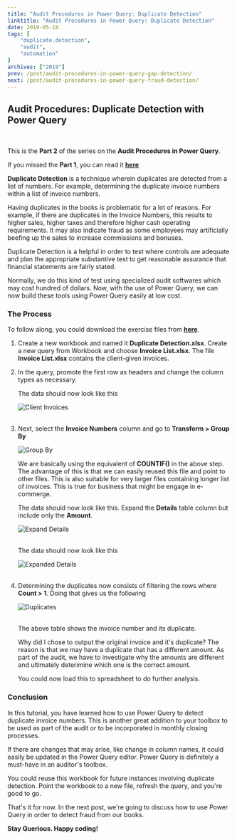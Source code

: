 ```yaml
---
title: "Audit Procedures in Power Query: Duplicate Detection"
linktitle: "Audit Procedures in Power Query: Duplicate Detection"
date: 2019-05-18
tags: [
    "duplicate.detection",
    "audit",
    "automation"
]
archives: ["2019"]
prev: /post/audit-procedures-in-power-query-gap-detection/
next: /post/audit-procedures-in-power-query-fraud-detection/
---
```


## Audit Procedures: Duplicate Detection with Power Query
<br>

This is the **Part 2** of the series on the **Audit Procedures in Power Query**.

If you missed the **Part 1**, you can read it **[here](/post/audit-procedures-in-power-query-gap-detection/)**

**Duplicate Detection** is a technique wherein duplicates are detected from a list of numbers. For example, determining the duplicate invoice numbers within a list of invoice numbers.

Having duplicates in the books is problematic for a lot of reasons. For example, if there are duplicates in the Invoice Numbers, this results to higher sales, higher taxes and therefore higher cash operating requirements. It may also indicate fraud as some employees may artificially beefing up the sales to increase commissions and bonuses.

Duplicate Detection is a helpful in order to test where controls are adequate and plan the appropriate substantive test to get reasonable assurance that financial statements are fairly stated.

Normally, we do this kind of test using specialized audit softwares which may cost hundred of dollars. Now, with the use of Power Query, we can now build these tools using Power Query easily at low cost.

### The Process
To follow along, you could download the exercise files from **[here](https://github.com/PowerQueryforAccountants/Duplicate-Detection-with-Power-Query)**.

1. Create a new workbook and named it **Duplicate Detection.xlsx**. Create a new query from Workbook and choose **Invoice List.xlsx**.
    The file **Invoice List.xlsx** contains the client-given invoices.

2. In the query, promote the first row as headers and change the column types as necessary. 

	The data should now look like this

	![Client Invoices](/img/audit-procedures-in-power-query-duplicate-detection/client_invoices.png)
    <br/>
    <br/>

3. Next, select the **Invoice Numbers** column and go to **Transform > Group By**

	![Group By](/img/audit-procedures-in-power-query-duplicate-detection/group_by.png)
	
    We are basically using the equivalent of **COUNTIF()** in the above step. The advantage of this is that we can easily reused this file and point to other files.
    This is also suitable for very larger files containing longer list of invoices. This is true for business that might be engage in e-commerge.

	The data should now look like this. Expand the **Details** table column but include only the **Amount**.

	![Expand Details](/img/audit-procedures-in-power-query-duplicate-detection/expand_details.png)
    <br/>
    <br/>

	The data should now look like this

	![Expanded Details](/img/audit-procedures-in-power-query-duplicate-detection/expanded.png)
    <br/>
    <br/>

4. Determining the duplicates now consists of filtering the rows where **Count > 1**. Doing that gives us the following
	
	![Duplicates](/img/audit-procedures-in-power-query-duplicate-detection/duplicates.png)
    <br/>
    <br/>

    The above table shows the invoice number and its duplicate. 

	Why did I chose to output the original invoice and it's duplicate? The reason is that we may have a duplicate that has a different amount. As part of the audit, we have to investigate why the amounts are different and ultimately deterimine which one is the correct amount.

    You could now load this to spreadsheet to do further analysis.


### Conclusion
In this tutorial, you have learned how to use Power Query to detect duplicate invoice numbers. This is another great addition to your toolbox to be used as part of the audit or to be incorporated in monthly closing processes.

If there are changes that may arise, like change in column names, it could easily be updated in the Power Query editor. Power Query is definitely a must-have in an auditor's toolbox.

You could reuse this workbook for future instances involving duplicate detection. Point the workbook to a new file, refresh the query, and you're good to go. 

That's it for now. In the next post, we're going to discuss how to use Power Query in order to detect fraud from our books.

**Stay Querious. Happy coding!**
